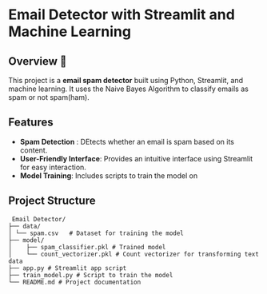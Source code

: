 # Email Detector with Streamlit and Machine Learning 

## Overview 🔎

This project is a **email spam detector** built using Python, Streamlit, and machine learning. It uses the Naive Bayes Algorithm to classify emails as spam or not spam(ham).

## Features 

- **Spam Detection** :  DEtects whether an email is spam based on its content.
- **User-Friendly Interface**: Provides an intuitive interface using Streamlit for easy interaction.
- **Model Training**: Includes scripts to train the model on

## Project Structure 
``` 
 Email Detector/
├── data/ 
│ └── spam.csv   # Dataset for training the model 
├── model/ 
│    ├── spam_classifier.pkl # Trained model 
│    └── count_vectorizer.pkl # Count vectorizer for transforming text data 
├── app.py # Streamlit app script 
├── train_model.py # Script to train the model 
└── README.md # Project documentation
```